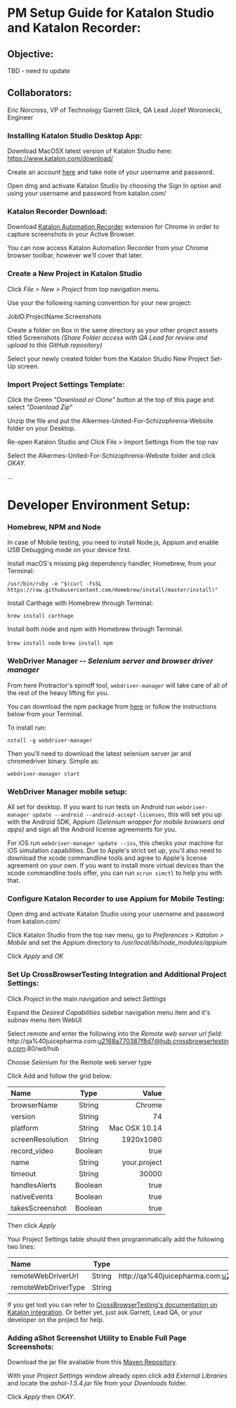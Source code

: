 # PM Setup Guide for Katalon Studio and Katalon Recorder:


## Objective: 

TBD - need to update


## Collaborators: 

Eric Norcross, VP of Technology
Garrett Glick, QA Lead
Jozef Woroniecki, Engineer


### Installing Katalon Studio Desktop App:

Download MacOSX latest version of Katalon Studio here: https://www.katalon.com/download/

Create an account [here](https://www.katalon.com/create-account/) and take note of your username and password.

Open dmg and activate Katalon Studio by choosing the Sign In option and using your username and password from katalon.com/


### Katalon Recorder Download:

Download [Katalon Automation Recorder](https://chrome.google.com/webstore/detail/katalon-recorder/ljdobmomdgdljniojadhoplhkpialdid) extension for Chrome in order to capture screenshots in your Active Browser.

You can now access Katalon Automation Recorder from your Chrome browser toolbar, however we'll cover that later.


### Create a New Project in Katalon Studio

Click *File > New > Project* from top navigation menu.

Use your the following naming convention for your new project:

JobID.ProjectName.Screenshots

Create a folder on Box in the same directory as your other project assets titled Screenshots *(Share Folder access with QA Lead for review and upload to this GitHub repository)*

Select your newly created folder from the Katalon Studio New Project Set-Up screen.

### Import Project Settings Template:

Click the Green *"Download or Clone"* button at the top of this page and select *"Download Zip"*

Unzip the file and put the Alkermes-United-For-Schizophrenia-Website folder on your Desktop.

Re-open Katalon Studio and Click File > Import Settings from the top nav

Select the Alkermes-United-For-Schizophrenia-Website folder and click *OKAY.*

... 

# Developer Environment Setup:

### Homebrew, NPM and Node 

In case of Mobile testing, you need to install Node.js, Appium and enable USB Debugging mode on your device first.

Install macOS's missing pkg dependency handler, Homebrew, from your Terminal:

`/usr/bin/ruby -e "$(curl -fsSL 
https://raw.githubusercontent.com/Homebrew/install/master/install)"`

Install Carthage with Homebrew through Terminal: 

`brew install carthage`

Install both node and npm with Homebrew through Terminal:

`brew install node`
`brew install npm`

### WebDriver Manager -- _Selenium server and browser driver manager_

From here Protractor's spinoff tool, `webdriver-manager` will take care of all of the rest of the heavy lifting for you.

You can download the npm package from [here](https://www.npmjs.com/package/webdriver-manager) or follow the instructions below from your Terminal.

To install run:

`nstall -g webdriver-manager`

Then you'll need to download the latest selenium server jar and chromedriver binary. Simple as:

`webdriver-manager start`

### WebDriver Manager mobile setup:

All set for desktop. If you want to run tests on Android run `webdriver-manager update --android --android-accept-licenses`, this will set you up with the Android SDK, Appium _(Selenium wrapper for mobile browsers and apps)_ and sign all the Android license agreements for you.

For iOS run `webdriver-manager update --ios`, this checks your machine for iOS simulation capabilities. Due to Apple's strict set up, you'll also need to download the xcode commandline tools and agree to Apple's license agreement on your own. If you want to install more virtual devices than the xcode commandline tools offer, you can run `xcrun simctl` to help you with that.

### Configure Katalon Recorder to use Appium for Mobile Testing:

Open dmg and activate Katalon Studio using your username and password from katalon.com/

Click Katalon Studio from the top nav menu, go to *Preferences > Katalon > Mobile* and set the Appium directory to */usr/local/lib/node_modules/appium* 

Click *Apply* and *OK*

### Set Up CrossBrowserTesting Integration and Additional Project Settings:

Click *Project* in the main navigation and select *Settings* 

Expand the *Desired Capabilities* sidebar navigation menu item and it's subnav menu item WebUI

Select remote and enter the following into the *Remote web server url field:* http://qa%40juicepharma.com:u2168a770387f8d7@hub.crossbrowsertesting.com:80/wd/hub

Choose *Selenium* for the Remote web server type

Click Add and follow the grid below: 

| Name           | Type         | Value         |
| :------------- | :----------: | -----------:  |
| browserName    | String       | Chrome        |
| version        | String       | 74            |
| platform       | String       | Mac OSX 10.14 |   
| screenResolution | String     | 1920x1080     |
| record_video   | Boolean      | true          |
| name           | String       | your.project  |
| timeout        | String       | 30000         |
| handlesAlerts  | Boolean      | true          | 
| nativeEvents   | Boolean      | true          |
| takesScreenshot | Boolean     | true          |

Then click *Apply* 

Your Project Settings table should then programmatically add the following two lines: 

| Name               | Type         | Value         |
| :-------------     | :----------: | -----------:  |
| remoteWebDriverUrl | String       | http://qa%40juicepharma.com:u2168a770387f8d7@hub.crossbrowsertesting.com:80/wd/hub | 
| remoteWebDriverType | String      | Selenium      |

If you get lost you can refer to [CrossBrowserTesting's documentation on Katalon integration](https://help.crossbrowsertesting.com/integrations/tutorials/katalon-studio/). Or better yet, just ask Garrett, Lead QA, or your developer on the project for help. 


### Adding aShot Screenshot Utility to Enable Full Page Screenshots:

Download the jar file avaliable from this [Maven Repository](https://mvnrepository.com/artifact/ru.yandex.qatools.ashot/ashot/1.5.4).

With your *Project Settings* window already open click add *External Libraries* and locate the *ashot-1.5.4.jar* file from your *Downloads* folder. 

Click *Apply* then *OKAY*.

